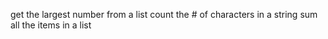 get the largest number from a list
count the # of characters in a string
sum all the items in a list

